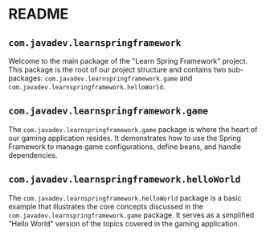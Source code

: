 

# README

## `com.javadev.learnspringframework`

Welcome to the main package of the "Learn Spring Framework" project. This package is the root of our project structure and contains two sub-packages: `com.javadev.learnspringframework.game` and `com.javadev.learnspringframework.helloWorld`.

## `com.javadev.learnspringframework.game`

The `com.javadev.learnspringframework.game` package is where the heart of our gaming application resides. It demonstrates how to use the Spring Framework to manage game configurations, define beans, and handle dependencies.

## `com.javadev.learnspringframework.helloWorld`

The `com.javadev.learnspringframework.helloWorld` package is a basic example that illustrates the core concepts discussed in the `com.javadev.learnspringframework.game` package. It serves as a simplified "Hello World" version of the topics covered in the gaming application.